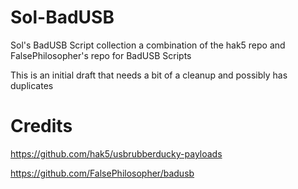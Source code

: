 # Sol-BadUSB
Sol's BadUSB Script collection a combination of the hak5 repo and FalsePhilosopher's repo for BadUSB Scripts

This is an initial draft that needs a bit of a cleanup and possibly has duplicates

# Credits

https://github.com/hak5/usbrubberducky-payloads

https://github.com/FalsePhilosopher/badusb
